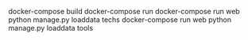 docker-compose build
docker-compose run
docker-compose run web python manage.py loaddata techs
docker-compose run web python manage.py loaddata tools
